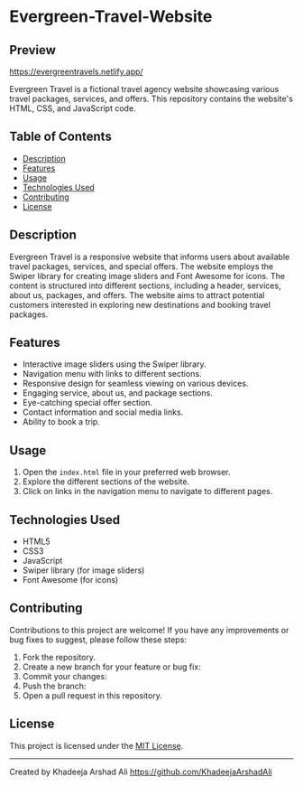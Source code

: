 # Evergreen-Travel-Website

## Preview
https://evergreentravels.netlify.app/


Evergreen Travel is a fictional travel agency website showcasing various travel packages, services, and offers. This repository contains the website's HTML, CSS, and JavaScript code.

## Table of Contents

- [Description](#description)
- [Features](#features)
- [Usage](#usage)
- [Technologies Used](#technologies-used)
- [Contributing](#contributing)
- [License](#license)

## Description

Evergreen Travel is a responsive website that informs users about available travel packages, services, and special offers. The website employs the Swiper library for creating image sliders and Font Awesome for icons. The content is structured into different sections, including a header, services, about us, packages, and offers. The website aims to attract potential customers interested in exploring new destinations and booking travel packages.

## Features

- Interactive image sliders using the Swiper library.
- Navigation menu with links to different sections.
- Responsive design for seamless viewing on various devices.
- Engaging service, about us, and package sections.
- Eye-catching special offer section.
- Contact information and social media links.
- Ability to book a trip.


## Usage

1. Open the `index.html` file in your preferred web browser.
2. Explore the different sections of the website.
3. Click on links in the navigation menu to navigate to different pages.

## Technologies Used

- HTML5
- CSS3
- JavaScript
- Swiper library (for image sliders)
- Font Awesome (for icons)

## Contributing

Contributions to this project are welcome! If you have any improvements or bug fixes to suggest, please follow these steps:

1. Fork the repository.
2. Create a new branch for your feature or bug fix:
3. Commit your changes: 
4. Push the branch: 
5. Open a pull request in this repository.

## License

This project is licensed under the [MIT License](LICENSE).

---

Created by Khadeeja Arshad Ali https://github.com/KhadeejaArshadAli 
